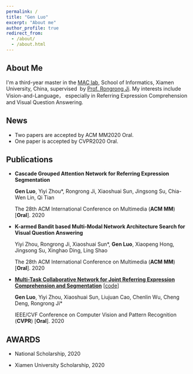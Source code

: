 ```yaml
---
permalink: /
title: "Gen Luo"
excerpt: "About me"
author_profile: true
redirect_from: 
  - /about/
  - /about.html
---
```


## **About Me**  

I'm a third-year master in the [MAC lab](http://mac.xmu.edu.cn/ ), School of Informatics, Xiamen University, China, supervised  by  [Prof. Rongrong Ji](http://mac.xmu.edu.cn/rrji-en.html).  My interests include Vision-and-Language， especially in Referring Expression Comprehension and Visual Question Answering.

## **News**  

- Two papers are accepted by ACM MM2020 Oral.
- One paper is accepted by CVPR2020 Oral.

## **Publications**  

- **Cascade Grouped Attention Network for Referring Expression Segmentation** 

  **Gen Luo**, Yiyi Zhou*, Rongrong Ji, Xiaoshuai Sun, Jingsong Su, Chia-Wen Lin, Qi Tian 

  The 28th ACM International Conference on Multimedia (**ACM MM**) [**Oral**]. 2020 



- **K-armed Bandit based Multi-Modal Network Architecture Search for Visual Question Answering** 

  Yiyi Zhou, Rongrong Ji, Xiaoshuai Sun\*, **Gen Luo**, Xiaopeng Hong, Jingsong Su, Xinghao Ding, Ling Shao 

  The 28th ACM International Conference on Multimedia (**ACM MM**) [**Oral**]. 2020 



- **[Multi-Task Collaborative Network for Joint Referring Expression Comprehension and Segmentation](http://openaccess.thecvf.com/content_CVPR_2020/papers/Luo_Multi-Task_Collaborative_Network_for_Joint_Referring_Expression_Comprehension_and_Segmentation_CVPR_2020_paper.pdf)** [[code](https://github.com/luogen1996/MCN)]

  **Gen Luo**, Yiyi Zhou, Xiaoshuai Sun, Liujuan Cao, Chenlin Wu, Cheng Deng, Rongrong Ji*

  IEEE/CVF Conference on Computer Vision and Pattern Recognition (**CVPR**) [**Oral**]. 2020 

## AWARDS

- National Scholarship, 2020

- Xiamen University Scholarship, 2020
